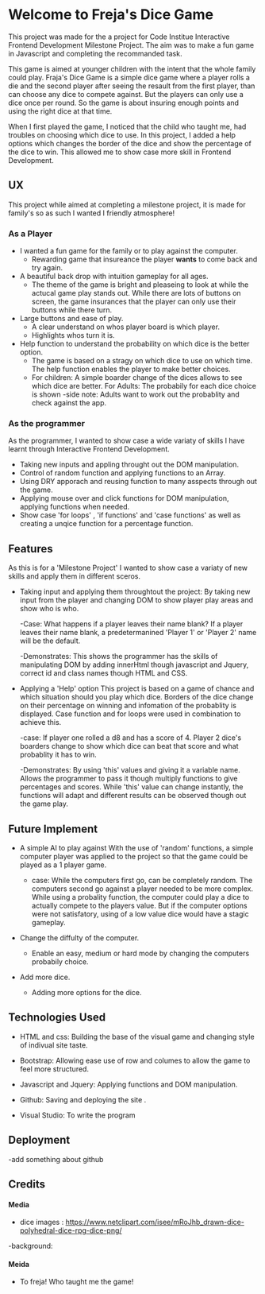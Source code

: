 # Welcome to Freja's Dice Game #

This project was made for the a project for Code Institue Interactive Frontend Development Milestone Project.
The aim was to make a fun game in Javascript and completing the recommanded task.

This game is aimed at younger children with the intent that the whole family could play. Fraja's Dice Game is a simple dice game where a player rolls a die and the second player after seeing the resault from the first player, than can choose any dice to compete against. But the players can only use a dice once per round. So the game is about insuring enough points and using the right dice at that time.

When I first played the game, I noticed that the child who taught me, had troubles on choosing which dice to use. In this project, I added a help options which changes the border of the dice and show the percentage of the dice to win. This allowed me to show case more skill in Frontend Development.



## UX ##
This project while aimed at completing a milestone project, it is made for family's so as such I wanted I friendly atmosphere!

### As a Player ### 

* I wanted a fun game for the family or to play against the computer.
    * Rewarding game that insureance the player **wants** to come back and try again.
* A beautiful back drop with intuition gameplay for all ages.
    * The theme of the game is bright and pleaseing to look at while the actucal game play stands out. While there are lots of buttons on screen, the game insurances that the player can only use their buttons while there turn. 
* Large buttons and ease of play.
    * A clear understand on whos player board is which player. 
    * Highlights whos turn it is.
* Help function to understand the probability on which dice is the better option.
    * The game is based on a stragy on which dice to use on which time. The help function enables the player to make better choices.
    * For children: A simple boarder change of the dices allows to see which dice are better.
    For Adults: The probabily for each dice choice is shown
    -side note: Adults want to work out the probablity and check against the app.

### As the programmer ### 
As the programmer, I wanted to show case a wide variaty of skills I have learnt through Interactive Frontend Development.

* Taking new inputs and appling throught out the DOM manipulation.
* Control of random function and applying functions to an Array.
* Using DRY apporach and reusing function to many asspects through out the game.
* Applying mouse over and click functions for DOM manipulation, applying functions when needed.
* Show case 'for loops' , 'if functions' and 'case functions' as well as creating a unqice function for a percentage function.


## Features ##
As this is for a 'Milestone Project' I wanted to show case a variaty of new skills and apply them in different sceros.

- Taking input and applying them throughtout the project:
    By taking new input from the player and changing DOM to show player play areas and show who is who.
    
    -Case: What happens if a player leaves their name blank?
    If a player leaves their name blank, a predetermanined 'Player 1' or 'Player 2' name will be the default. 

    -Demonstrates: This shows the programmer has the skills of manipulating DOM by adding innerHtml though javascript and Jquery, correct id and class names though HTML and CSS.  

- Applying a 'Help' option
    This project is based on a game of chance and which situation should you play which dice. 
    Borders of the dice change on their percentage on winning and infomation of the probablity is displayed.
    Case function and for loops were used in combination to achieve this.
    
    -case: If player one rolled a d8 and has a score of 4. Player 2 dice's boarders change to show which dice can beat that score and what probablity it has to win.

    -Demonstrates: By using 'this' values and giving it a variable name. Allows the programmer to pass it though multiply functions to give percentages and scores. While 'this' value can change instantly, the functions will adapt and different results can be observed though out the game play.




## Future Implement ##
- A simple AI to play against
    With the use of 'random' functions, a simple computer player was applied to the project so that the game could be played as a 1 player game.
    
    - case: While the computers first go, can be completely random. The computers second go against a player needed to be more complex. While using a probality function, the computer could play a dice to actually compete to the players value. But if the computer options were not satisfatory, using of a low value dice would have a stagic gameplay.

- Change the diffulty of the computer.
    - Enable an easy, medium or hard mode by changing the computers probabily choice.

- Add more dice.
    - Adding more options for the dice.
   
## Technologies Used ##    
- HTML and css: Building the base of the visual game and changing style of indivual site taste.

- Bootstrap: Allowing ease use of row and columes to allow the game to feel more structured.

- Javascript and Jquery: Applying functions and DOM manipulation.

- Github: Saving and deploying the site .

- Visual Studio: To write the program

## Deployment ##
-add something about github

## Credits ## 
#### Media ####

- dice images : https://www.netclipart.com/isee/mRoJhb_drawn-dice-polyhedral-dice-rpg-dice-png/

-background:

#### Meida ####
- To freja! Who taught me the game!

